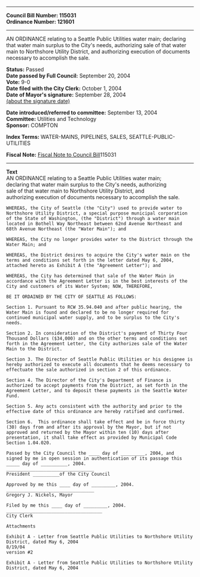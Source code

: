 * * * * *  
  
**Council Bill Number: [](#h0)[](#h2)115031**   
**Ordinance Number: 121601**  
  
* * * * *  
  
AN ORDINANCE relating to a Seattle Public Utilities water main; declaring that water main surplus to the City's needs, authorizing sale of that water main to Northshore Utility District, and authorizing execution of documents necessary to accomplish the sale.  
  
**Status:** Passed   
**Date passed by Full Council:** September 20, 2004   
**Vote:** 9-0   
**Date filed with the City Clerk:** October 1, 2004   
**Date of Mayor's signature:** September 28, 2004   
[(about the signature date)](/~public/approvaldate.htm)   
  
  
**Date introduced/referred to committee:** September 13, 2004   
**Committee:** Utilities and Technology   
**Sponsor:** COMPTON   
  
**Index Terms:** WATER-MAINS, PIPELINES, SALES, SEATTLE-PUBLIC-UTILITIES  
  
**Fiscal Note:** [Fiscal Note to Council Bill](http://clerk.seattle.gov/~public/fnote/115031.htm)[](#h1)[](#h3)115031  
  
* * * * *  
  
**Text**  
    AN ORDINANCE relating to a Seattle Public Utilities water main;  
    declaring that water main surplus to the City's needs, authorizing  
    sale of that water main to Northshore Utility District, and  
    authorizing execution of documents necessary to accomplish the sale.  
  
    WHEREAS, the City of Seattle (the "City") used to provide water to  
    Northshore Utility District, a special purpose municipal corporation  
    of the State of Washington, (the "District") through a water main  
    located in Bothell Way Northeast between 62nd Avenue Northeast and  
    68th Avenue Northeast (the "Water Main"); and  
  
    WHEREAS, the City no longer provides water to the District through the  
    Water Main; and  
  
    WHEREAS, the District desires to acquire the City's water main on the  
    terms and conditions set forth in the letter dated May 6, 2004,  
    attached hereto as Exhibit A (the "Agreement Letter"); and  
  
    WHEREAS, the City has determined that sale of the Water Main in  
    accordance with the Agreement Letter is in the best interests of the  
    City and customers of its Water System; NOW, THEREFORE,  
  
    BE IT ORDAINED BY THE CITY OF SEATTLE AS FOLLOWS:  
  
    Section 1. Pursuant to RCW 35.94.040 and after public hearing, the  
    Water Main is found and declared to be no longer required for  
    continued municipal water supply, and to be surplus to the City's  
    needs.  
  
    Section 2. In consideration of the District's payment of Thirty Four  
    Thousand Dollars ($34,000) and on the other terms and conditions set  
    forth in the Agreement Letter, the City authorizes sale of the Water  
    Main to the District.  
  
    Section 3. The Director of Seattle Public Utilities or his designee is  
    hereby authorized to execute all documents that he deems necessary to  
    effectuate the sale authorized in section 2 of this ordinance.  
  
    Section 4. The Director of the City's Department of Finance is  
    authorized to accept payments from the District, as set forth in the  
    Agreement Letter, and to deposit these payments in the Seattle Water  
    Fund.  
  
    Section 5. Any acts consistent with the authority and prior to the  
    effective date of this ordinance are hereby ratified and confirmed.  
  
    Section 6.  This ordinance shall take effect and be in force thirty  
    (30) days from and after its approval by the Mayor, but if not  
    approved and returned by the Mayor within ten (10) days after  
    presentation, it shall take effect as provided by Municipal Code  
    Section 1.04.020.  
  
    Passed by the City Council the ____ day of _________, 2004, and  
    signed by me in open session in authentication of its passage this  
    _____ day of __________, 2004.  
    _________________________________  
    President __________of the City Council  
  
    Approved by me this ____ day of _________, 2004.  
    _________________________________  
    Gregory J. Nickels, Mayor  
  
    Filed by me this ____ day of _________, 2004.  
    ____________________________________  
    City Clerk  
  
    Attachments  
  
    Exhibit A - Letter from Seattle Public Utilities to Northshore Utility  
    District, dated May 6, 2004  
    8/19/04  
    version #2  
  
    Exhibit A - Letter from Seattle Public Utilities to Northshore Utility  
    District, dated May 6, 2004  
